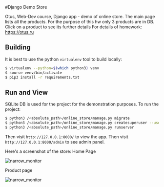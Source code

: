 #Django Demo Store


Otus, Web-Dev course, Django app - demo of online store.
The main page lists all the products. For the purpose of this hw 
only 3 products are in DB. Click on a product to see its further details
For details of homework: https://otus.ru

## Building

It is best to use the python `virtualenv` tool to build locally:

```sh
$ virtualenv --python=$(which python3) venv
$ source venv/bin/activate
$ pip3 install -r requirements.txt
```

## Run and View 

SQLite DB is used for the project for the demonstration purposes. 
To run the project:
```bash
$ python3 /<absolute_path>/online_store/manage.py migrate
$ python3 /<absolute_path>/online_store/manage.py createsuperuser --username=admin --email=admin@example.com
$ python3 /<absolute_path>/online_store/manage.py runserver
```
Then visit `http://127.0.0.1:8000/` to view the app. 
Then visit `http://127.0.0.1:8000/admin` to see admin panel. 

Here's a screenshot of the store:
Home Page

![narrow_monitor](https://raw.githubusercontent.com/AkerkeKesha/django-demo-store/readme_pics/product_list.png "List of Products")

Product page

![narrow_monitor](https://raw.githubusercontent.com/AkerkeKesha/django-demo-store/readme_pics/product_detail.png "Product Detail")
   


   